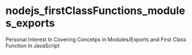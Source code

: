 # nodejs_firstClassFunctions_modules_exports
Personal Interest In Covering Concetps in Modules/Exports and First Class Function in JavaScript
